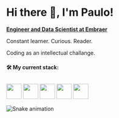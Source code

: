 <h1 align="left">Hi there 👋, I'm Paulo!</h1>


[**Engineer and Data Scientist at Embraer**](https://www.linkedin.com/in/paulinhok14/)

Constant learner. Curious. Reader.

Coding as an intellectual challange.
<br>
#### 🛠 My current stack:
##
<div display="inline">
  <img width="40" height="40" src="https://cdn.jsdelivr.net/gh/devicons/devicon/icons/python/python-original-wordmark.svg" />
  <img width="40" height="40" src="https://www.svgrepo.com/show/374022/qlikview.svg" />
  <img width="40" height="40" src="https://cdn.jsdelivr.net/gh/devicons/devicon/icons/oracle/oracle-original.svg" />
  <img width="40" height="40" src="https://cdn.jsdelivr.net/gh/devicons/devicon/icons/pandas/pandas-original-wordmark.svg" />
  <img width="40" height="40" src="https://cdn.jsdelivr.net/gh/devicons/devicon/icons/git/git-original-wordmark.svg" />
</div>
          
![Snake animation](https://github.com/paulinhok14/paulinhok14/tree/manual-run-output/only-svg/github-contribution-grid-snake.svg)
